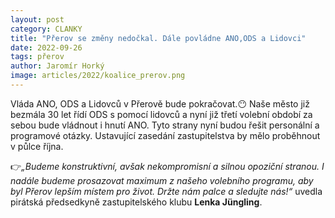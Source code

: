 ```yaml
---
layout: post
category: CLANKY
title: "Přerov se změny nedočkal. Dále povládne ANO,ODS a Lidovci"
date: 2022-09-26
tags: přerov
author: Jaromír Horký
image: articles/2022/koalice_prerov.png
---
```


Vláda ANO, ODS a Lidovců v Přerově bude pokračovat.😶 Naše město již bezmála 30 let řídí ODS s pomocí lidovců a nyní již třetí volební období za sebou bude vládnout i hnutí ANO. Tyto strany nyní budou řešit personální a programové otázky. Ustavující zasedání zastupitelstva by mělo proběhnout v půlce října.

👉*„Budeme konstruktivní, avšak nekompromisní a silnou opoziční stranou. I nadále budeme prosazovat maximum z našeho volebního programu, aby byl Přerov lepším místem pro život. Držte nám palce a sledujte nás!“* uvedla pirátská předsedkyně zastupitelského klubu **Lenka Jüngling**.
